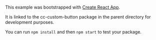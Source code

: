 This example was bootstrapped with [Create React App](https://github.com/facebook/create-react-app).

It is linked to the cc-custom-button package in the parent directory for development purposes.

You can run `npm install` and then `npm start` to test your package.
